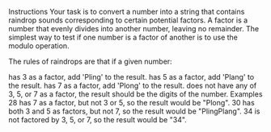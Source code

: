 Instructions
Your task is to convert a number into a string that contains raindrop sounds corresponding to certain potential factors. A factor is a number that evenly divides into another number, leaving no remainder. The simplest way to test if one number is a factor of another is to use the modulo operation.

The rules of raindrops are that if a given number:

has 3 as a factor, add 'Pling' to the result.
has 5 as a factor, add 'Plang' to the result.
has 7 as a factor, add 'Plong' to the result.
does not have any of 3, 5, or 7 as a factor, the result should be the digits of the number.
Examples
28 has 7 as a factor, but not 3 or 5, so the result would be "Plong".
30 has both 3 and 5 as factors, but not 7, so the result would be "PlingPlang".
34 is not factored by 3, 5, or 7, so the result would be "34".